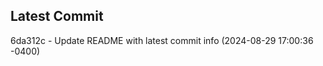 
## Latest Commit
6da312c - Update README with latest commit info (2024-08-29 17:00:36 -0400) <Yunxi-Zhou>
